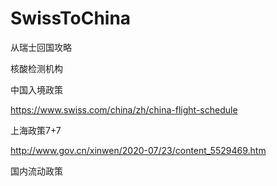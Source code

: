 # SwissToChina
从瑞士回国攻略



核酸检测机构



中国入境政策

https://www.swiss.com/china/zh/china-flight-schedule

上海政策7+7

http://www.gov.cn/xinwen/2020-07/23/content_5529469.htm

国内流动政策